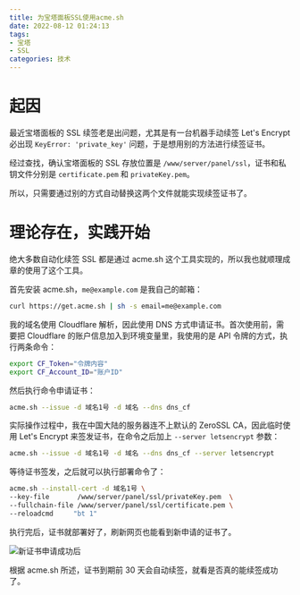 ```yaml
---
title: 为宝塔面板SSL使用acme.sh
date: 2022-08-12 01:24:13
tags: 
- 宝塔
- SSL
categories: 技术
---
```

# 起因

最近宝塔面板的 SSL 续签老是出问题，尤其是有一台机器手动续签 Let's Encrypt 必出现 `KeyError: 'private_key'` 问题，于是想用别的方法进行续签证书。

经过查找，确认宝塔面板的 SSL 存放位置是 `/www/server/panel/ssl`，证书和私钥文件分别是 `certificate.pem` 和 `privateKey.pem`。

所以，只需要通过别的方式自动替换这两个文件就能实现续签证书了。

# 理论存在，实践开始

绝大多数自动化续签 SSL 都是通过 acme.sh 这个工具实现的，所以我也就顺理成章的使用了这个工具。

首先安装 acme.sh，`me@example.com` 是我自己的邮箱：

```bash
curl https://get.acme.sh | sh -s email=me@example.com
```

我的域名使用 Cloudflare 解析，因此使用 DNS 方式申请证书。首次使用前，需要把 Cloudflare 的账户信息加入到环境变量里，我使用的是 API 令牌的方式，执行两条命令：

```bash
export CF_Token="令牌内容"
export CF_Account_ID="账户ID"
```

然后执行命令申请证书：

```bash
acme.sh --issue -d 域名1号 -d 域名 --dns dns_cf
```

实际操作过程中，我在中国大陆的服务器连不上默认的 ZeroSSL CA，因此临时使用 Let's Encrypt 来签发证书，在命令之后加上 `--server letsencrypt` 参数：

```bash
acme.sh --issue -d 域名1号 -d 域名 --dns dns_cf --server letsencrypt
```

等待证书签发，之后就可以执行部署命令了：

```bash
acme.sh --install-cert -d 域名1号 \
--key-file       /www/server/panel/ssl/privateKey.pem  \
--fullchain-file /www/server/panel/ssl/certificate.pem \
--reloadcmd     "bt 1"
```

执行完后，证书就部署好了，刷新网页也能看到新申请的证书了。

![新证书申请成功后](/image/新证书申请成功后.png)

根据 acme.sh 所述，证书到期前 30 天会自动续签，就看是否真的能续签成功了。